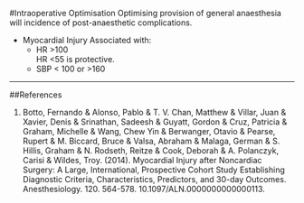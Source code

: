 #Intraoperative Optimisation
Optimising provision of general anaesthesia will incidence of post-anaesthetic complications.



* Myocardial Injury
Associated with:
	* HR >100  
	HR <55 is protective.
	* SBP < 100 or >160


---
##References
1. Botto, Fernando & Alonso, Pablo & T. V. Chan, Matthew & Villar, Juan & Xavier, Denis & Srinathan, Sadeesh & Guyatt, Gordon & Cruz, Patricia & Graham, Michelle & Wang, Chew Yin & Berwanger, Otavio & Pearse, Rupert & M. Biccard, Bruce & Valsa, Abraham & Malaga, German & S. Hillis, Graham & N. Rodseth, Reitze & Cook, Deborah & A. Polanczyk, Carisi & Wildes, Troy. (2014). Myocardial Injury after Noncardiac Surgery: A Large, International, Prospective Cohort Study Establishing Diagnostic Criteria, Characteristics, Predictors, and 30-day Outcomes. Anesthesiology. 120. 564-578. 10.1097/ALN.0000000000000113. 